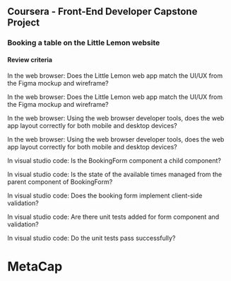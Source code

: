 ## Coursera - Front-End Developer Capstone Project

### Booking a table on the Little Lemon website

#### Review criteria

In the web browser: Does the Little Lemon web app match the UI/UX from the Figma mockup and wireframe?

In the web browser: Does the Little Lemon web app match the UI/UX from the Figma mockup and wireframe?

In the web browser: Using the web browser developer tools, does the web app layout correctly for both mobile and desktop devices?

In the web browser: Using the web browser developer tools, does the web app layout correctly for both mobile and desktop devices?

In visual studio code: Is the BookingForm component a child component?

In visual studio code: Is the state of the available times managed from the parent component of BookingForm?

In visual studio code: Does the booking form implement client-side validation?

In visual studio code: Are there unit tests added for form component and validation?

In visual studio code: Do the unit tests pass successfully?
# MetaCap
